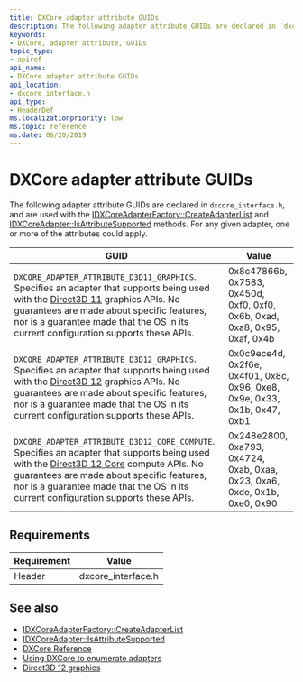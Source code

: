 ```yaml
---
title: DXCore adapter attribute GUIDs
description: The following adapter attribute GUIDs are declared in `dxcore_interface.h`, and are used with the [IDXCoreAdapterFactory::CreateAdapterList](./dxcore_interface/nf-dxcore_interface-idxcoreadapterfactory-createadapterlist.md) and [IDXCoreAdapter::IsAttributeSupported](./dxcore_interface/nf-dxcore_interface-idxcoreadapter-isattributesupported.md) methods.
keywords:
- DXCore, adapter attribute, GUIDs
topic_type:
- apiref
api_name:
- DXCore adapter attribute GUIDs
api_location:
- dxcore_interface.h
api_type:
- HeaderDef
ms.localizationpriority: low
ms.topic: reference
ms.date: 06/20/2019
---
```


# DXCore adapter attribute GUIDs

The following adapter attribute GUIDs are declared in `dxcore_interface.h`, and are used with the [IDXCoreAdapterFactory::CreateAdapterList](./dxcore_interface/nf-dxcore_interface-idxcoreadapterfactory-createadapterlist.md) and [IDXCoreAdapter::IsAttributeSupported](./dxcore_interface/nf-dxcore_interface-idxcoreadapter-isattributesupported.md) methods. For any given adapter, one or more of the attributes could apply.

| GUID | Value |
|-|-|
| `DXCORE_ADAPTER_ATTRIBUTE_D3D11_GRAPHICS`. Specifies an adapter that supports being used with the [Direct3D 11](/windows/win32/direct3d11) graphics APIs. No guarantees are made about specific features, nor is a guarantee made that the OS in its current configuration supports these APIs. | 0x8c47866b, 0x7583, 0x450d, 0xf0, 0xf0, 0x6b, 0xad, 0xa8, 0x95, 0xaf, 0x4b |
| `DXCORE_ADAPTER_ATTRIBUTE_D3D12_GRAPHICS`. Specifies an adapter that supports being used with the [Direct3D 12](/windows/win32/direct3d12) graphics APIs. No guarantees are made about specific features, nor is a guarantee made that the OS in its current configuration supports these APIs. | 0x0c9ece4d, 0x2f6e, 0x4f01, 0x8c, 0x96, 0xe8, 0x9e, 0x33, 0x1b, 0x47, 0xb1 |
| `DXCORE_ADAPTER_ATTRIBUTE_D3D12_CORE_COMPUTE`. Specifies an adapter that supports being used with the [Direct3D 12 Core](../direct3d12/core-feature-levels.md) compute APIs. No guarantees are made about specific features, nor is a guarantee made that the OS in its current configuration supports these APIs. | 0x248e2800, 0xa793, 0x4724, 0xab, 0xaa, 0x23, 0xa6, 0xde, 0x1b, 0xe0, 0x90 |

## Requirements

| Requirement | Value |
|-|-|
| Header | dxcore_interface.h |

## See also

* [IDXCoreAdapterFactory::CreateAdapterList](./dxcore_interface/nf-dxcore_interface-idxcoreadapterfactory-createadapterlist.md)
* [IDXCoreAdapter::IsAttributeSupported](./dxcore_interface/nf-dxcore_interface-idxcoreadapter-isattributesupported.md)
* [DXCore Reference](./dxcore-reference.md)
* [Using DXCore to enumerate adapters](./dxcore-enum-adapters.md)
* [Direct3D 12 graphics](../direct3d12/direct3d-12-graphics.md)
